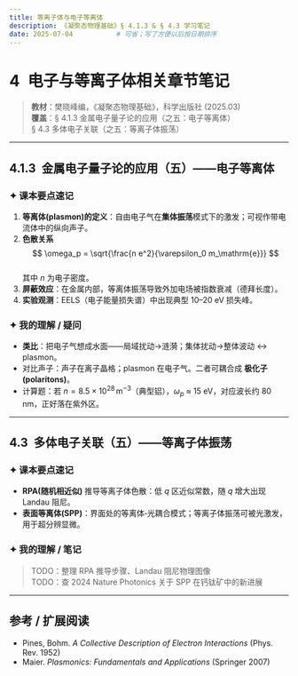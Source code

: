 ```yaml
---
title: 等离子体与电子等离体  
description: 《凝聚态物理基础》§ 4.1.3 & § 4.3 学习笔记  
date: 2025-07-04           # 可省；写了方便以后按日期排序  
---
```


# 4 电子与等离子体相关章节笔记

> **教材**：樊晓峰编，《凝聚态物理基础》，科学出版社 (2025.03)  
> **覆盖**：§ 4.1.3 金属电子量子论的应用（之五：电子等离体）  
> § 4.3 多体电子关联（之五：等离子体振荡）

---  

## 4.1.3 金属电子量子论的应用（五）——电子等离体

### ✦ 课本要点速记
1. **等离体(plasmon)的定义**：自由电子气在**集体振荡**模式下的激发；可视作带电流体中的纵向声子。  
2. **色散关系**  
   $$
     \omega_p = \sqrt{\frac{n e^2}{\varepsilon_0 m_\mathrm{e}}}
   $$  
   其中 $n$ 为电子密度。  
3. **屏蔽效应**：在金属内部，等离体振荡导致外加电场被指数衰减（德拜长度）。  
4. **实验观测**：EELS（电子能量损失谱）中出现典型 10–20 eV 损失峰。

### ✦ 我的理解 / 疑问
- **类比**：把电子气想成水面——局域扰动→涟漪；集体扰动→整体波动 ↔ plasmon。  
- 对比声子：声子在离子晶格；plasmon 在电子气。二者可耦合成 **极化子 (polaritons)**。  
- 计算题：若 $n = 8.5 \times 10^{28}\,\mathrm{m^{-3}}$（典型铝），$\omega_p$ ≈ 15 eV，对应波长约 80 nm，正好落在紫外区。

---

## 4.3 多体电子关联（五）——等离子体振荡

### ✦ 课本要点速记
- **RPA(随机相近似)** 推导等离子体色散：低 $q$ 区近似常数，随 $q$ 增大出现 Landau 阻尼。  
- **表面等离体(SPP)**：界面处的等离体‐光耦合模式；等离子体振荡可被光激发，用于超分辨显微。  

### ✦ 我的理解 / 笔记
> TODO：整理 RPA 推导步骤、Landau 阻尼物理图像  
> TODO：查 2024 Nature Photonics 关于 SPP 在钙钛矿中的新进展

---

## 参考 / 扩展阅读
- Pines, Bohm. *A Collective Description of Electron Interactions* (Phys. Rev. 1952)  
- Maier. *Plasmonics: Fundamentals and Applications* (Springer 2007)

